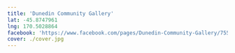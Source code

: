 ```yaml
---
title: 'Dunedin Community Gallery'
lat: -45.8747961
lng: 170.5028864
facebook: 'https://www.facebook.com/pages/Dunedin-Community-Gallery/755061904508225'
cover: ./cover.jpg
---
```

